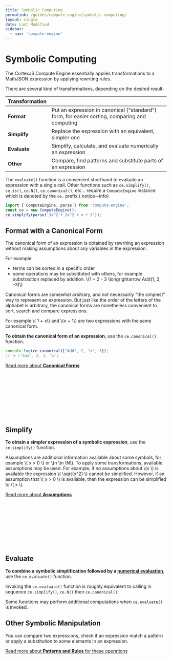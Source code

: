 ```yaml
---
title: Symbolic Computing
permalink: /guides/compute-engine/symbolic-computing/
layout: single
date: Last Modified
sidebar:
  - nav: 'compute-engine'
---
```


<script type='module'>
    import {renderMathInDocument} from '//unpkg.com/mathlive/dist/mathlive.min.mjs';
    renderMathInDocument({ 
      renderAccessibleContent: false,
      TeX: { 
        delimiters: {
          inline: [['\\(', '\\)']],
          display: [ ['$$', '$$'], ['\\[', '\\]']],
        },
        processEnvironments : false 
      },
      asciiMath: null,
    });
</script>

# Symbolic Computing

The CortexJS Compute Engine essentially applies transformations to a MathJSON
expression by applying rewriting rules.

There are several kind of transformations, depending on the desired
result:

<div class=symbols-table>

| Transformation |  |
| :--- | :--- |
| **Format** | Put an expression in canonical ("standard") form, for easier sorting, comparing and computing | 
| **Simplify** | Replace the expression with an equivalent, simpler one | 
| **Evaluate** | Simplify, calculate, and evaluate numerically an expression| 
| **Other** | Compare, find patterns and substitute parts of an expression |

</div>



The `evaluate()` function is a convenient shorthand to evaluate an expression
with a single call. Other functions such as `ce.simplify()`, `ce.is()`, `ce.N()`, `ce.canonical()`, etc... require a `ComputeEngine` instance which is denoted by the `ce.` prefix.{.notice--info}

```ts
import { ComputeEngine, parse } from 'compute-engine';
const ce = new ComputeEngine();
ce.simplify(parse('3x^2 + 2x^2 + x + 5'));
```

## Format with a Canonical Form

The canonical form of an expression is obtained by rewriting an expression
without making assumptions about any variables in the expression.

For example:

- terms can be sorted in a specific order
- some operations may be substituted with others, for example
  substraction replaced by addition. \\(1 + 2 - 3 \longrightarrow Add(1, 2,
  -3)\\)

Canonical forms are somewhat arbitrary, and not necessarily "the simplest" way
to represent an expression. But just like the order of the letters of the
alphabet is arbitrary, the canonical forms are nonetheless convenient to sort,
search and compare expressions.

For example \\( 1 + x\\) and \\(x + 1\\) are two expressions with the same canonical form.


**To obtain the canonical form of an expression**, use the `ce.canonical()` function.

```js
console.log(ce.canonical(["Add", 2, "x", 3]);
// ➔ ["Add", 2, 3, "x"]
```


<div class='read-more'><a href="/guides/compute-engine/forms/">Read more about <strong>Canonical Forms</strong><svg class="svg-chevron" ><use xlink:href="#svg-chevron"></use></svg></a></div>


## Simplify

**To obtain a simpler expression of a symbolic expression**, use the
`ce.simplify()` function.

Assumptions are additional information available about some symbols, for example
\\( x > 0 \\) or \\(n \in \\N\\). To apply some transformations, available
assumptions may be used. For example, if no assumptions about \\(x \\) is
available the expression \\( \sqrt{x^2} \\) cannot be simplified. However, if an
assumption that \\( x > 0 \\) is available, then the expression can be
simplified to \\( x \\).


<div class='read-more'><a href="/guides/compute-engine/assumptions/">Read more about <strong>Assumptions</strong><svg class="svg-chevron" ><use xlink:href="#svg-chevron"></use></svg></a></div>


## Evaluate

**To combine a symbolic simplification followed by a [numerical evaluation](/guides/compute-engine/numerical-evaluation)**, use
the `ce.evaluate()` function.

Invoking the `ce.evaluate()` function is roughly equivalent to calling in sequence
`ce.simplify()`, `ce.N()` then `ce.canonical()`.

Some functions may perform additional computations when `ce.evaluate()` is 
invoked.

## Other Symbolic Manipulation

You can compare two expressions, check if an expression match a pattern or 
apply a substitution to some elements in an expression.


<div class='read-more'><a href="/guides/compute-engine/patterns-and-rules/">Read more about <strong>Patterns and Rules</strong> for these operations<svg class="svg-chevron" ><use xlink:href="#svg-chevron"></use></svg></a></div>
